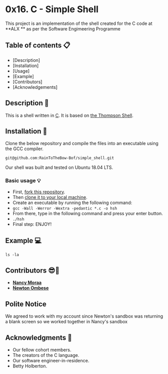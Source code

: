 # 0x16. C - Simple Shell


This project is an implementation of the shell created for the C code at **ALX ** as per the Software Engimeering Programme

## Table of contents :clipboard:

 - [Description]
 - [Installation]
 - [Usage]
 - [Example]
 - [Contributors]
 - [Acknowledgements]
## Description :e-mail:
This is a shell written in [C](https://en.wikipedia.org/wiki/C_(programming_language)).
It is based on [the Thompson Shell](https://en.wikipedia.org/wiki/Thompson_shell).

## Installation :wrench:
Clone the below repository and compile the files into an executable using the GCC compiler.
```
git@github.com:RainToTheBow-Bof/simple_shell.git
```

Our shell was built and tested on  Ubuntu 18.04 LTS.

### Basic usage :bulb:
- First, [fork this repository](https://docs.github.com/en/github/getting-started-with-github/fork-a-repo).
- Then [clone it to your local machine](https://docs.github.com/en/github/creating-cloning-and-archiving-repositories/cloning-a-repository).
- Create an executable by running the following command:
- `gcc -Wall -Werror -Wextra -pedantic *.c -o hsh`
- From there, type in the following command and press your enter button.
- `./hsh`
- Final step: ENJOY!

## Example :computer:
```
ls -la
```

## Contributors :sunglasses::muscle:
* [**Nancy Moraa**](https://github.com/moraacee)
* [**Newton Ombese**](https:/github.com/RainToTheBow-Bof)

## Polite Notice
We agreed to work with my account since Newton's sandbox was returning a blank screen so we worked together in Nancy's sandbox

## Acknowledgments :pray:
- Our fellow cohort members.
- The creators of the C language.
- Our software engineer-in-residence.
- Betty Holberton.
